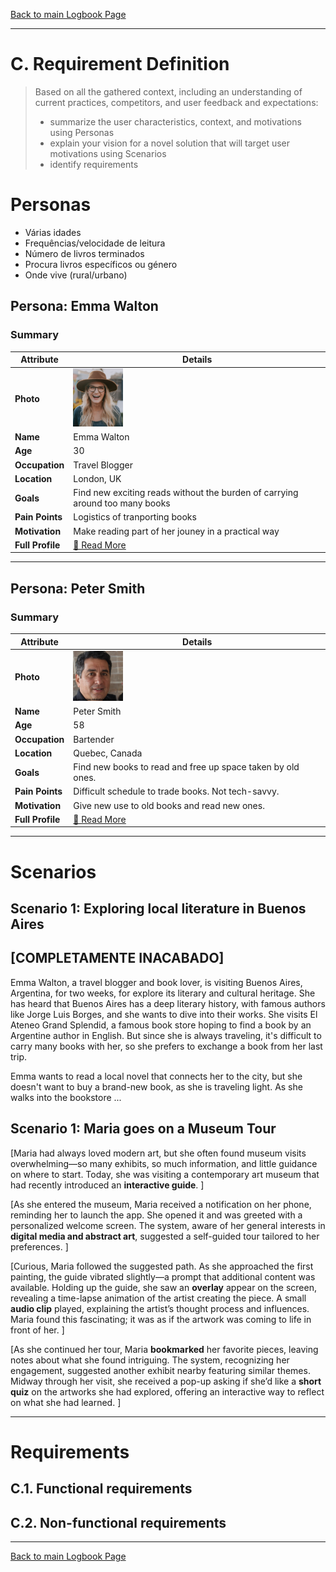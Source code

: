 [Back to main Logbook Page](../hci_logbook.md)

---
# C. Requirement Definition
>	Based on all the gathered context, including an understanding of current practices, competitors, and user feedback and expectations: 
>	- summarize the user characteristics, context, and motivations using Personas
>	- explain your vision for a novel solution that will target user motivations using Scenarios
>	- identify requirements

# Personas

- Várias idades
- Frequências/velocidade de leitura
- Número de livros terminados
- Procura livros específicos ou género
- Onde vive (rural/urbano)


## Persona: Emma Walton 
### Summary 
| Attribute        | Details                                       |
| ---------------- | --------------------------------------------- |
| **Photo**        | <img src="personas/persona2.jpg" width="80">  |
| **Name**         | Emma Walton                                |
| **Age**          | 30                               |
| **Occupation**   | Travel Blogger                           |
| **Location**     | London, UK                               |
| **Goals**        | Find new exciting reads without the burden of carrying around too many books           |
| **Pain Points**  | Logistics of tranporting books              |
| **Motivation**   | Make reading part of her jouney in a practical way              |
| **Full Profile** | [📄 Read More](personas/persona2_Emma.md) |

---
## Persona: Peter Smith
### Summary 
| Attribute        | Details                                       |
| ---------------- | --------------------------------------------- |
| **Photo**        | <img src="personas/persona3.jpeg" width="80">  |
| **Name**         | Peter Smith                              |
| **Age**          | 58                                |
| **Occupation**   | Bartender                           |
| **Location**     | Quebec, Canada                               |
| **Goals**        | Find new books to read and free up space taken by old ones. |
| **Pain Points**  | Difficult schedule to trade books. Not tech-savvy. |
| **Motivation**   | Give new use to old books and read new ones. |
| **Full Profile** | [📄 Read More](personas/persona3_Peter.md) |

---



# Scenarios

## Scenario 1: Exploring local literature in Buenos Aires
## **[COMPLETAMENTE INACABADO]**
Emma Walton, a travel blogger and book lover, is visiting Buenos Aires, Argentina, for two weeks, for explore its literary and cultural heritage. She has heard that Buenos Aires has a deep literary history, with famous authors like Jorge Luis Borges, and she wants to dive into their works. She visits El Ateneo Grand Splendid, a famous book store hoping to find a book by an Argentine author in English. But since she is always traveling, it's difficult to carry many books with her, so she prefers to exchange a book from her last trip.

Emma wants to read a local novel that connects her to the city, but she doesn't want to buy a brand-new book, as she is traveling light.
As she walks into the bookstore  ...


## Scenario 1: Maria goes on a Museum Tour

[Maria had always loved modern art, but she often found museum visits overwhelming—so many exhibits, so much information, and little guidance on where to start. Today, she was visiting a contemporary art museum that had recently introduced an **interactive guide**.  ]

[As she entered the museum, Maria received a notification on her phone, reminding her to launch the app. She opened it and was greeted with a personalized welcome screen. The system, aware of her general interests in **digital media and abstract art**, suggested a self-guided tour tailored to her preferences.  ]

[Curious, Maria followed the suggested path. As she approached the first painting, the guide vibrated slightly—a prompt that additional content was available. Holding up the guide, she saw an **overlay** appear on the screen, revealing a time-lapse animation of the artist creating the piece. A small **audio clip** played, explaining the artist’s thought process and influences. Maria found this fascinating; it was as if the artwork was coming to life in front of her.  ]

[As she continued her tour, Maria **bookmarked** her favorite pieces, leaving notes about what she found intriguing. The system, recognizing her engagement, suggested another exhibit nearby featuring similar themes. Midway through her visit, she received a pop-up asking if she’d like a **short quiz** on the artworks she had explored, offering an interactive way to reflect on what she had learned.  ]

---


# Requirements





## C.1. Functional requirements


## C.2. Non-functional requirements


---
[Back to main Logbook Page](hci_logbook.md)
